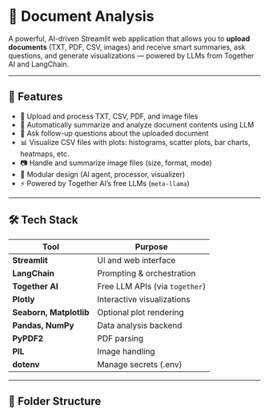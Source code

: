 # 🧠 Document Analysis 

A powerful, AI-driven Streamlit web application that allows you to **upload documents** (TXT, PDF, CSV, images) and receive smart summaries, ask questions, and generate visualizations — powered by LLMs from Together AI and LangChain.

---

## 🚀 Features

- 📁 Upload and process TXT, CSV, PDF, and image files
- 🧠 Automatically summarize and analyze document contents using LLM
- 💬 Ask follow-up questions about the uploaded document
- 📊 Visualize CSV files with plots: histograms, scatter plots, bar charts, heatmaps, etc.
- 📷 Handle and summarize image files (size, format, mode)
- 🧩 Modular design (AI agent, processor, visualizer)
- ⚡ Powered by Together AI’s free LLMs (`meta-llama`)

---

## 🛠 Tech Stack

| Tool         | Purpose                        |
|--------------|--------------------------------|
| **Streamlit**| UI and web interface           |
| **LangChain**| Prompting & orchestration      |
| **Together AI**| Free LLM APIs (via `together`)|
| **Plotly**   | Interactive visualizations     |
| **Seaborn, Matplotlib** | Optional plot rendering |
| **Pandas, NumPy** | Data analysis backend       |
| **PyPDF2**   | PDF parsing                    |
| **PIL**      | Image handling                 |
| **dotenv**   | Manage secrets (.env)          |

---

## 📁 Folder Structure

